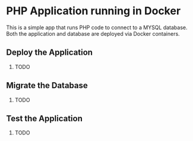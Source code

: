 # PHP Application running in Docker

This is a simple app that runs PHP code to connect to a MYSQL database.  Both the application and database are deployed via Docker containers.

## Deploy the Application

1. TODO

## Migrate the Database

1. TODO

## Test the Application

1. TODO